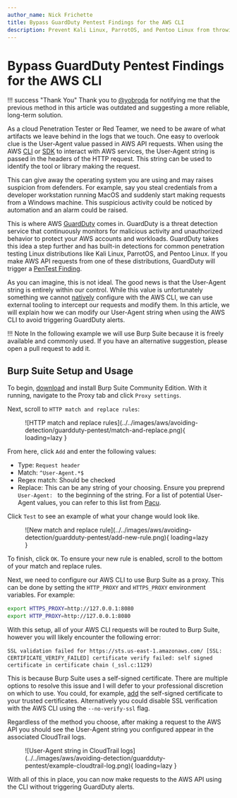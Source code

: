 ```yaml
---
author_name: Nick Frichette
title: Bypass GuardDuty Pentest Findings for the AWS CLI
description: Prevent Kali Linux, ParrotOS, and Pentoo Linux from throwing GuardDuty alerts by modifying the User Agent string when using the AWS CLI.
---
```


# Bypass GuardDuty Pentest Findings for the AWS CLI

!!! success "Thank You"
    Thank you to [@yobroda](https://x.com/itsyobroda) for notifying me that the previous method in this article was outdated and suggesting a more reliable, long-term solution.

As a cloud Penetration Tester or Red Teamer, we need to be aware of what artifacts we leave behind in the logs that we touch. One easy to overlook clue is the User-Agent value passed in AWS API requests. When using the AWS [CLI](https://aws.amazon.com/cli/) or [SDK](https://aws.amazon.com/tools/) to interact with AWS services, the User-Agent string is passed in the headers of the HTTP request. This string can be used to identify the tool or library making the request.

This can give away the operating system you are using and may raises suspicion from defenders. For example, say you steal credentials from a developer workstation running MacOS and suddenly start making requests from a Windows machine. This suspicious activity could be noticed by automation and an alarm could be raised.

This is where AWS [GuardDuty](https://aws.amazon.com/guardduty/) comes in. GuardDuty is a threat detection service that continuously monitors for malicious activity and unauthorized behavior to protect your AWS accounts and workloads. GuardDuty takes this idea a step further and has built-in detections for common penetration testing Linux distributions like Kali Linux, ParrotOS, and Pentoo Linux. If you make AWS API requests from one of these distributions, GuardDuty will trigger a [PenTest Finding](https://docs.aws.amazon.com/guardduty/latest/ug/guardduty_finding-types-iam.html#pentest-iam-kalilinux).

As you can imagine, this is not ideal. The good news is that the User-Agent string is entirely within our control. While this value is unfortunately something we cannot [natively](https://github.com/aws/aws-cli/issues/3990) configure with the AWS CLI, we can use external tooling to intercept our requests and modify them. In this article, we will explain how we can modify our User-Agent string when using the AWS CLI to avoid triggering GuardDuty alerts.

!!! Note
    In the following example we will use Burp Suite because it is freely available and commonly used. If you have an alternative suggestion, please open a pull request to add it.

## Burp Suite Setup and Usage

To begin, [download](https://portswigger.net/burp/communitydownload) and install Burp Suite Community Edition. With it running, navigate to the Proxy tab and click `Proxy settings`.

Next, scroll to `HTTP match and replace rules`:

<figure markdown>
  ![HTTP match and replace rules](../../images/aws/avoiding-detection/guardduty-pentest/match-and-replace.png){ loading=lazy }
</figure>

From here, click `Add` and enter the following values:

- Type: `Request header`
- Match: `^User-Agent.*$`
- Regex match: Should be checked
- Replace: This can be any string of your choosing. Ensure you preprend `User-Agent: ` to the beginning of the string. For a list of potential User-Agent values, you can refer to this list from [Pacu](https://github.com/RhinoSecurityLabs/pacu/blob/master/pacu/user_agents.txt).

Click `Test` to see an example of what your change would look like.

<figure markdown>
  ![New match and replace rule](../../images/aws/avoiding-detection/guardduty-pentest/add-new-rule.png){ loading=lazy }
</figure>

To finish, click `OK`. To ensure your new rule is enabled, scroll to the bottom of your match and replace rules.

Next, we need to configure our AWS CLI to use Burp Suite as a proxy. This can be done by setting the `HTTP_PROXY` and `HTTPS_PROXY` environment variables. For example:

```bash
export HTTPS_PROXY=http://127.0.0.1:8080
export HTTP_PROXY=http://127.0.0.1:8080
```

With this setup, all of your AWS CLI requests will be routed to Burp Suite, however you will likely encounter the following error:

```
SSL validation failed for https://sts.us-east-1.amazonaws.com/ [SSL: CERTIFICATE_VERIFY_FAILED] certificate verify failed: self signed certificate in certificate chain (_ssl.c:1129)
```

This is because Burp Suite uses a self-signed certificate. There are multiple options to resolve this issue and I will defer to your professional discretion on which to use. You could, for example, [add](https://frichetten.com/blog/intercept-linux-cli-tool-traffic/) the self-signed certificate to your trusted certificates. Alternatively you could disable SSL verification with the AWS CLI using the `--no-verify-ssl` flag.

Regardless of the method you choose, after making a request to the AWS API you should see the User-Agent string you configured appear in the associated CloudTrail logs.

<figure markdown>
  ![User-Agent string in CloudTrail logs](../../images/aws/avoiding-detection/guardduty-pentest/example-cloudtrail-log.png){ loading=lazy }
</figure>

With all of this in place, you can now make requests to the AWS API using the CLI without triggering GuardDuty alerts.
